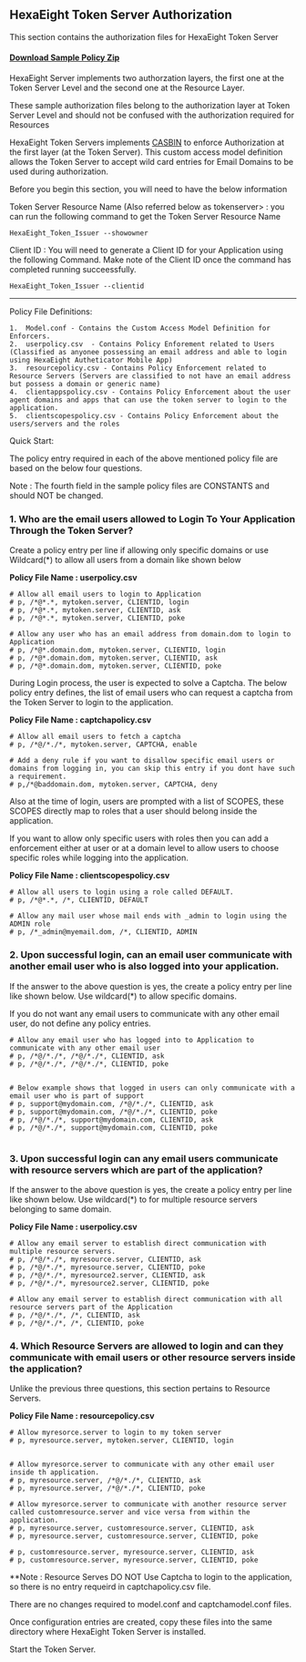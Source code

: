 
## HexaEight Token Server Authorization

This section contains the authorization files for HexaEight Token Server

#### [Download Sample Policy Zip](https://www.hexaeight.com/downloads/HexaEight_Token_Issuer/policysamples.zip) 




HexaEight Server implements two authorzation layers, the first one at the Token Server Level and the second one at the Resource Layer.

These sample authorization files belong to the authorization layer at Token Server Level and should not be confused with the authorization required for Resources

HexaEight Token Servers implements [CASBIN](www.casbin.org) to enforce Authorization at the first layer (at the Token Server). This custom access model definition allows the Token Server to accept wild card entries for Email Domains to be used during authorization.  

Before you begin this section, you will need to have the below information 

Token Server Resource Name (Also referred below as tokenserver> : you can run the following command to get the Token Server Resource Name
  
    HexaEight_Token_Issuer --showowner
    
Client ID : You will need to generate a Client ID for your Application using the following Command. Make note of the Client ID once the command has completed running succeessfully.

    HexaEight_Token_Issuer --clientid

---

Policy File Definitions:

	1.	Model.conf - Contains the Custom Access Model Definition for Enforcers. 
	2.	userpolicy.csv	- Contains Policy Enforement related to Users (Classified as anyonee possessing an email address and able to login using HexaEight Autheticator Mobile App)
	3.	resourcepolicy.csv - Contains Policy Enforcement related to Resource Servers (Servers are classified to not have an email address but possess a domain or generic name) 
	4.	clientappspolicy.csv - Contains Policy Enforcement about the user agent domains and apps that can use the token server to login to the application.
	5.	clientscopespolicy.csv - Contains Policy Enforcement about the users/servers and the roles


Quick Start:


The policy entry required in each of the above mentioned policy file are based on the below four questions. 

Note : The fourth field in the sample policy files are CONSTANTS and should NOT be changed. 


### 1. Who are the email users allowed to Login To Your Application Through the Token Server?

Create a policy entry per line if allowing only specific domains or use Wildcard(*) to allow all users from a domain like shown below

**Policy File Name : userpolicy.csv**

```
# Allow all email users to login to Application
# p, /*@*.*, mytoken.server, CLIENTID, login
# p, /*@*.*, mytoken.server, CLIENTID, ask
# p, /*@*.*, mytoken.server, CLIENTID, poke

# Allow any user who has an email address from domain.dom to login to Application
# p, /*@*.domain.dom, mytoken.server, CLIENTID, login
# p, /*@*.domain.dom, mytoken.server, CLIENTID, ask
# p, /*@*.domain.dom, mytoken.server, CLIENTID, poke

```
During Login process, the user is expected to solve a Captcha. The below policy entry defines, the list of email users who can request a captcha from the Token Server to login to the application.

**Policy File Name : captchapolicy.csv**

```
# Allow all email users to fetch a captcha
# p, /*@/*./*, mytoken.server, CAPTCHA, enable

# Add a deny rule if you want to disallow specific email users or domains from logging in, you can skip this entry if you dont have such a requirement.
# p,/*@baddomain.dom, mytoken.server, CAPTCHA, deny

```

Also at the time of login, users are prompted with a list of SCOPES, these SCOPES directly map to roles that a user should belong inside the application. 

If you want to allow only specific users with roles then you can add a enforcement either at user or at a domain level to allow users to choose specific roles while logging into the application.

**Policy File Name : clientscopespolicy.csv**
```
# Allow all users to login using a role called DEFAULT.
# p, /*@*.*, /*, CLIENTID, DEFAULT

# Allow any mail user whose mail ends with _admin to login using the ADMIN role
# p, /*_admin@myemail.dom, /*, CLIENTID, ADMIN

```


### 2. Upon successful login, can an email user communicate with another email user who is also logged into your application. 

If the answer to the above question is yes, the create a policy entry per line like shown below. Use wildcard(*) to allow specific domains.

If you do not want any email users to communicate with any other email user, do not define any policy entries.

```
# Allow any email user who has logged into to Application to communicate with any other email user
# p, /*@/*./*, /*@/*./*, CLIENTID, ask
# p, /*@/*./*, /*@/*./*, CLIENTID, poke


# Below example shows that logged in users can only communicate with a email user who is part of support
# p, support@mydomain.com, /*@/*./*, CLIENTID, ask
# p, support@mydomain.com, /*@/*./*, CLIENTID, poke
# p, /*@/*./*, support@mydomain.com, CLIENTID, ask
# p, /*@/*./*, support@mydomain.com, CLIENTID, poke


```

### 3. Upon successful login can any email users communicate with resource servers which are part of the application?

If the answer to the above question is yes, the create a policy entry per line like shown below. Use wildcard(*) to for multiple resource servers belonging to same domain.

**Policy File Name : userpolicy.csv**

```
# Allow any email server to establish direct communication with multiple resource servers.
# p, /*@/*./*, myresource.server, CLIENTID, ask
# p, /*@/*./*, myresource.server, CLIENTID, poke
# p, /*@/*./*, myresource2.server, CLIENTID, ask
# p, /*@/*./*, myresource2.server, CLIENTID, poke

# Allow any email server to establish direct communication with all resource servers part of the Application
# p, /*@/*./*, /*, CLIENTID, ask
# p, /*@/*./*, /*, CLIENTID, poke
```


### 4. Which Resource Servers are allowed to login and can they communicate with email users or other resource servers inside the application?

Unlike the previous three questions, this section pertains to Resource Servers.

**Policy File Name : resourcepolicy.csv**

```
# Allow myresorce.server to login to my token server
# p, myresource.server, mytoken.server, CLIENTID, login


# Allow myresorce.server to communicate with any other email user inside th application.
# p, myresource.server, /*@/*./*, CLIENTID, ask
# p, myresource.server, /*@/*./*, CLIENTID, poke

# Allow myresorce.server to communicate with another resource server called customresource.server and vice versa from within the application.
# p, myresource.server, customresource.server, CLIENTID, ask
# p, myresource.server, customresource.server, CLIENTID, poke

# p, customresource.server, myresource.server, CLIENTID, ask
# p, customresource.server, myresource.server, CLIENTID, poke

```

**Note : Resource Serves DO NOT Use Captcha to login to the application, so there is no entry requeird in captchapolicy.csv file.

There are no changes required to model.conf and captchamodel.conf files.

Once configuration entries are created, copy these files into the same directory where HexaEight Token Server is installed.

Start the Token Server.
